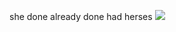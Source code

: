 she done already done had herses
![](https://static.wikia.nocookie.net/cookierun/images/1/1e/Cut9070_cookie0252_smile.png/revision/latest?cb=20240829035612)
